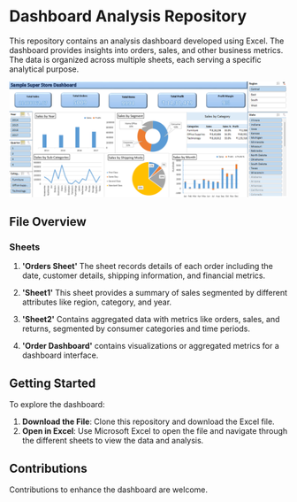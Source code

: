 # Dashboard Analysis Repository

This repository contains an analysis dashboard developed using Excel. The dashboard provides insights into orders, sales, and other business metrics. The data is organized across multiple sheets, each serving a specific analytical purpose.

![Dashboard Screenshot](dashboard.png)

## File Overview

### Sheets

1. **'Orders Sheet'**
    The sheet records details of each order including the date, customer details, shipping information, and financial metrics.

2. **'Sheet1'**
    This sheet provides a summary of sales segmented by different attributes like region, category, and year.

3. **'Sheet2'**
   Contains aggregated data with metrics like orders, sales, and returns, segmented by consumer categories and time periods.

4. **'Order Dashboard'**
   contains visualizations or aggregated metrics for a dashboard interface.

## Getting Started

To explore the dashboard:

1. **Download the File**: Clone this repository and download the Excel file.
2. **Open in Excel**: Use Microsoft Excel to open the file and navigate through the different sheets to view the data and analysis.

## Contributions

Contributions to enhance the dashboard are welcome. 
